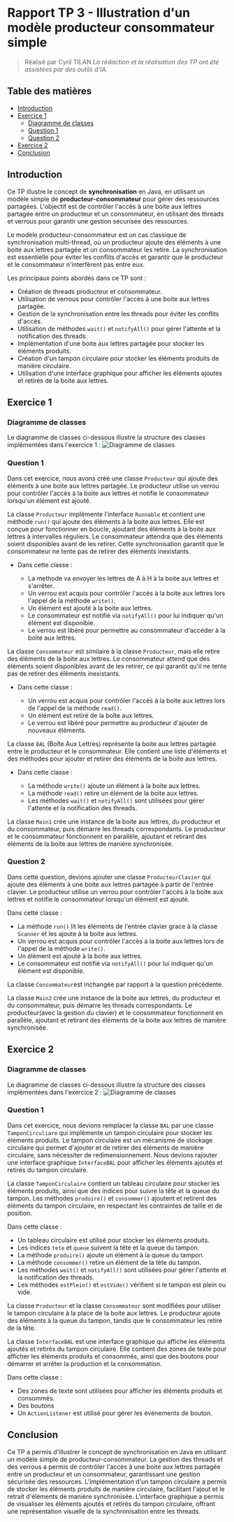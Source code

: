 # Rapport TP 3 - Illustration d'un modèle producteur consommateur simple

> Réalisé par Cyril TILAN
> *La rédaction et la réalisation des TP ont été assistées par des outils d'IA.*

## Table des matières

- [Introduction](#introduction)
- [Exercice 1](#exercice-1)
    - [Diagramme de classes](#diagramme-de-classes)
    - [Question 1](#question-1)
    - [Question 2](#question-2)
- [Exercice 2](#exercice-2)
- [Conclusion](#conclusion)

## Introduction

Ce TP illustre le concept de **synchronisation** en Java, en utilisant un modèle simple de **producteur-consommateur** pour gérer des ressources partagées. L'objectif est de contrôler l'accès à une boite aux lettres partagée entre un producteur et un consommateur, en utilisant des threads et verrous pour garantir une gestion sécurisée des ressources.

Le modèle producteur-consommateur est un cas classique de synchronisation multi-thread, où un producteur ajoute des éléments à une boite aux lettres partagée et un consommateur les retire. La synchronisation est essentielle pour éviter les conflits d'accès et garantir que le producteur et le consommateur n'interfèrent pas entre eux.

Les principaux points abordés dans ce TP sont :
- Création de threads producteur et consommateur.
- Utilisation de verrous pour contrôler l'accès à une boite aux lettres partagée.
- Gestion de la synchronisation entre les threads pour éviter les conflits d'accès.
- Utilisation de méthodes `wait()` et `notifyAll()` pour gérer l'attente et la notification des threads.
- Implémentation d'une boite aux lettres partagée pour stocker les éléments produits.
- Création d'un tampon circulaire pour stocker les éléments produits de manière circulaire.
- Utilisation d'une interface graphique pour afficher les éléments ajoutés et retirés de la boite aux lettres.

## Exercice 1

### Diagramme de classes

Le diagramme de classes ci-dessous illustre la structure des classes implémentées dans l'exercice 1 :
![Diagramme de classes](./Exercice_1/UML1_TP3.jpg)

### Question 1

Dans cet exercice, nous avons créé une classe `Producteur` qui ajoute des éléments à une boite aux lettres partagée. Le producteur utilise un verrou pour contrôler l'accès à la boite aux lettres et notifie le consommateur lorsqu'un élément est ajouté.

La classe `Producteur` implémente l'interface `Runnable` et contient une méthode `run()` qui ajoute des éléments à la boite aux lettres. Elle est conçue pour fonctionner en boucle, ajoutant des éléments à la boite aux lettres à intervalles réguliers. Le consommateur attendra que des éléments soient disponibles avant de les retirer. Cette synchronisation garantit que le consommateur ne tente pas de retirer des éléments inexistants. 

- Dans cette classe :

  - La methode va envoyer les lettres de A à H à la boite aux lettres et s'arrêter.
  - Un verrou est acquis pour contrôler l'accès à la boite aux lettres lors l'appel de la méthode `write()`.
  - Un élément est ajouté à la boite aux lettres.
  - Le consommateur est notifié via `notifyAll()` pour lui indiquer qu'un élément est disponible.
  - Le verrou est libéré pour permettre au consommateur d'accéder à la boite aux lettres.

La classe `Consommateur` est similaire à la classe `Producteur`, mais elle retire des éléments de la boite aux lettres. Le consommateur attend que des éléments soient disponibles avant de les retirer, ce qui garantit qu'il ne tente pas de retirer des éléments inexistants.

- Dans cette classe :

  - Un verrou est acquis pour contrôler l'accès à la boite aux lettres lors de l'appel de la méthode `read()`.
  - Un élément est retiré de la boîte aux lettres.
  - Le verrou est libéré pour permettre au producteur d'ajouter de nouveaux éléments.

La classe `BAL` (Boîte Aux Lettres) représente la boite aux lettres partagée entre le producteur et le consommateur. Elle contient une liste d'éléments et des méthodes pour ajouter et retirer des éléments de la boite aux lettres.

- Dans cette classe :

    - La méthode `write()` ajoute un élément à la boite aux lettres.
    - La méthode `read()` retire un élément de la boite aux lettres.
    - Les méthodes `wait()` et `notifyAll()` sont utilisées pour gérer l'attente et la notification des threads.

La classe `Main1` crée une instance de la boite aux lettres, du producteur et du consommateur, puis démarre les threads correspondants. Le producteur et le consommateur fonctionnent en parallèle, ajoutant et retirant des éléments de la boite aux lettres de manière synchronisée.

### Question 2

Dans cette question, devions ajouter une classe `ProducteurClavier` qui ajoute des éléments à une boite aux lettres partagée à partir de l'entrée clavier. Le producteur utilise un verrou pour contrôler l'accès à la boite aux lettres et notifie le consommateur lorsqu'un élément est ajouté.

Dans cette classe :
- La méthode `run()` lit les éléments de l'entrée clavier grace à la classe `Scanner` et les ajoute à la boite aux lettres.
- Un verrou est acquis pour contrôler l'accès à la boite aux lettres lors de l'appel de la méthode `write()`.
- Un élément est ajouté à la boite aux lettres.
- Le consommateur est notifié via `notifyAll()` pour lui indiquer qu'un élément est disponible.

La classe `Consommateur`est inchangée par rapport à la question précédente.

La classe `Main2` crée une instance de la boite aux lettres, du producteur et du consommateur, puis démarre les threads correspondants. Le producteur(avec la gestion du clavier) et le consommateur fonctionnent en parallèle, ajoutant et retirant des éléments de la boite aux lettres de manière synchronisée.

## Exercice 2

### Diagramme de classes

Le diagramme de classes ci-dessous illustre la structure des classes implémentées dans l'exercice 2 :
![Diagramme de classes](./Exercice_2/UML2_TP3.jpg)

### Question 1

Dans cet exercice, nous devions remplacer la classe `BAL` par une classe `TamponCirculiare` qui implémente un tampon circulaire pour stocker les éléments produits. Le tampon circulaire est un mécanisme de stockage circulaire qui permet d'ajouter et de retirer des éléments de manière circulaire, sans nécessiter de redimensionnement. Nous devions rajouter une interface graphique `InterfaceBAL` pour afficher les éléments ajoutés et retirés du tampon circulaire.

La classe `TamponCirculaire` contient un tableau circulaire pour stocker les éléments produits, ainsi que des indices pour suivre la tête et la queue du tampon. Les méthodes `produire()` et `consommer()` ajoutent et retirent des éléments du tampon circulaire, en respectant les contraintes de taille et de position.

Dans cette classe :
- Un tableau circulaire est utilisé pour stocker les éléments produits.
- Les indices `tete` et `queue` suivent la tête et la queue du tampon.
- La méthode `produire()` ajoute un élément à la queue du tampon.
- La méthode `consommer()` retire un élément de la tête du tampon.
- Les méthodes `wait()` et `notifyAll()` sont utilisées pour gérer l'attente et la notification des threads.
- Les méthodes `estPlein()` et `estVide()` vérifient si le tampon est plein ou vide.

La classe `Producteur` et la classe `Consommateur` sont modifiées pour utiliser le tampon circulaire à la place de la boite aux lettres. Le producteur ajoute des éléments à la queue du tampon, tandis que le consommateur les retire de la tête.

La classe `InterfaceBAL` est une interface graphique qui affiche les éléments ajoutés et retirés du tampon circulaire. Elle contient des zones de texte pour afficher les éléments produits et consommés, ainsi que des boutons pour démarrer et arrêter la production et la consommation.

Dans cette classe :
- Des zones de texte sont utilisées pour afficher les éléments produits et consommés.
- Des boutons
- Un `ActionListener` est utilisé pour gérer les événements de bouton.

## Conclusion

Ce TP a permis d'illustrer le concept de synchronisation en Java en utilisant un modèle simple de producteur-consommateur. La gestion des threads et des verrous a permis de contrôler l'accès à une boite aux lettres partagée entre un producteur et un consommateur, garantissant une gestion sécurisée des ressources. L'implémentation d'un tampon circulaire a permis de stocker les éléments produits de manière circulaire, facilitant l'ajout et le retrait d'éléments de manière synchronisée. L'interface graphique a permis de visualiser les éléments ajoutés et retirés du tampon circulaire, offrant une représentation visuelle de la synchronisation entre les threads.


